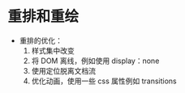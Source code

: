 # 重排和重绘

- 重排的优化：
  1. 样式集中改变
  2. 将 DOM 离线，例如使用 display：none
  3. 使用定位脱离文档流
  4. 优化动画，使用一些 css 属性例如 transitions
